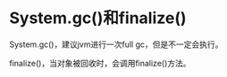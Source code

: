 # System.gc()和finalize()
System.gc()，建议jvm进行一次full gc，但是不一定会执行。

finalize()，当对象被回收时，会调用finalize()方法。
